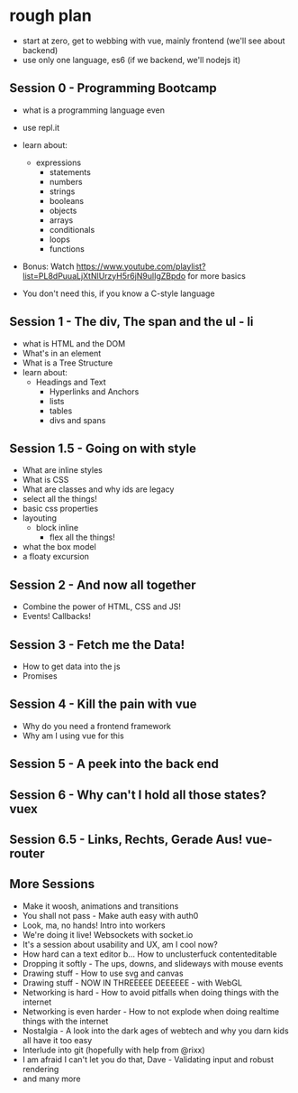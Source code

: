 # rough plan
- start at zero, get to webbing with vue, mainly frontend (we'll see about backend)
- use only one language, es6 (if we backend, we'll nodejs it)

## Session 0 - Programming Bootcamp
- what is a programming language even
- use repl.it
- learn about:
  - expressions
	- statements
	- numbers
	- strings
	- booleans
	- objects
	- arrays
	- conditionals
	- loops
	- functions
	
- Bonus: Watch https://www.youtube.com/playlist?list=PL8dPuuaLjXtNlUrzyH5r6jN9ulIgZBpdo for more basics

- You don't need this, if you know a C-style language

## Session 1 - The div, The span and the ul - li
- what is HTML and the DOM
- What's in an element
- What is a Tree Structure
- learn about:
  - Headings and Text
	- Hyperlinks and Anchors
	- lists
	- tables
	- divs and spans
	
## Session 1.5 - Going on with style

- What are inline styles
- What is CSS
- What are classes and why ids are legacy
- select all the things!
- basic css properties
- layouting
  - block inline
	- flex all the things!
- what the box model
- a floaty excursion


## Session 2 - And now all together
- Combine the power of HTML, CSS and JS!
- Events! Callbacks!

## Session 3 - Fetch me the Data!
- How to get data into the js
- Promises

## Session 4 - Kill the pain with vue
- Why do you need a frontend framework
- Why am I using vue for this

## Session 5 - A peek into the back end

## Session 6 - Why can't I hold all those states? vuex

## Session 6.5 - Links, Rechts, Gerade Aus! vue-router

## More Sessions
- Make it woosh, animations and transitions
- You shall not pass - Make auth easy with auth0
- Look, ma, no hands! Intro into workers
- We're doing it live! Websockets with socket.io
- It's a session about usability and UX, am I cool now?
- How hard can a text editor b… How to unclusterfuck contenteditable
- Dropping it softly - The ups, downs, and slideways with mouse events
- Drawing stuff - How to use svg and canvas
- Drawing stuff - NOW IN THREEEEE DEEEEEE - with WebGL
- Networking is hard - How to avoid pitfalls when doing things with the internet
- Networking is even harder - How to not explode when doing realtime things with the internet
- Nostalgia - A look into the dark ages of webtech and why you darn kids all have it too easy
- Interlude into git (hopefully with help from @rixx)
- I am afraid I can't let you do that, Dave - Validating input and robust rendering
- and many more
